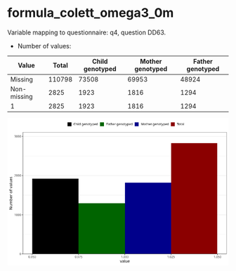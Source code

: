 # formula_colett_omega3_0m
Variable mapping to questionnaire: q4, question DD63.
- Number of values:

| Value | Total | Child genotyped | Mother genotyped | Father genotyped |
| ----- | ----- | --------------- | ---------------- | ---------------- |
| Missing | 110798 | 73508 | 69953 | 48924 |
| Non-missing | 2825 | 1923 | 1816 | 1294 |
| 1 | 2825 | 1923 | 1816 | 1294 |



![](formula_colett_omega3_0m_n.png)



